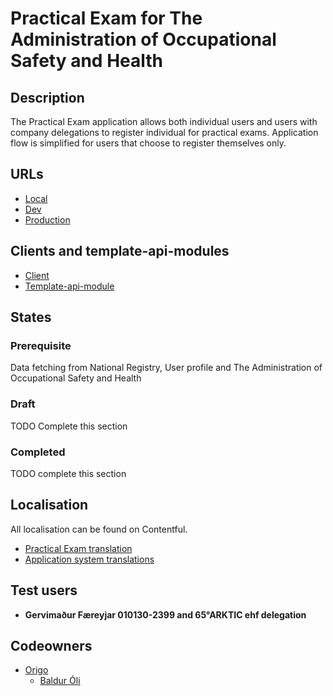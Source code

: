 # Practical Exam for The Administration of Occupational Safety and Health

## Description

The Practical Exam application allows both individual users
and users with company delegations to register individual for
practical exams. Application flow is simplified for users that
choose to register themselves only.

## URLs

- [Local](http://localhost:4242/umsoknir/verklegt-prof)
- [Dev](https://beta.dev01.devland.is/umsoknir/verklegt-prof)
- [Production](https://island.is/umsoknir/verklegt-prof)

## Clients and template-api-modules

- [Client]()
- [Template-api-module]()

## States

### Prerequisite

Data fetching from National Registry, User profile
and The Administration of Occupational Safety and Health

### Draft

TODO Complete this section

### Completed

TODO complete this section

## Localisation

All localisation can be found on Contentful.

- [Practical Exam translation]() 
- [Application system translations](https://app.contentful.com/spaces/8k0h54kbe6bj/entries/application.system)

## Test users

- **Gervimaður Færeyjar 010130-2399 and 65°ARKTIC ehf delegation**

## Codeowners

- [Origo]('https://github.com/orgs/island-is/teams/origo')
  - [Baldur Óli]('https://github.com/Ballioli')
